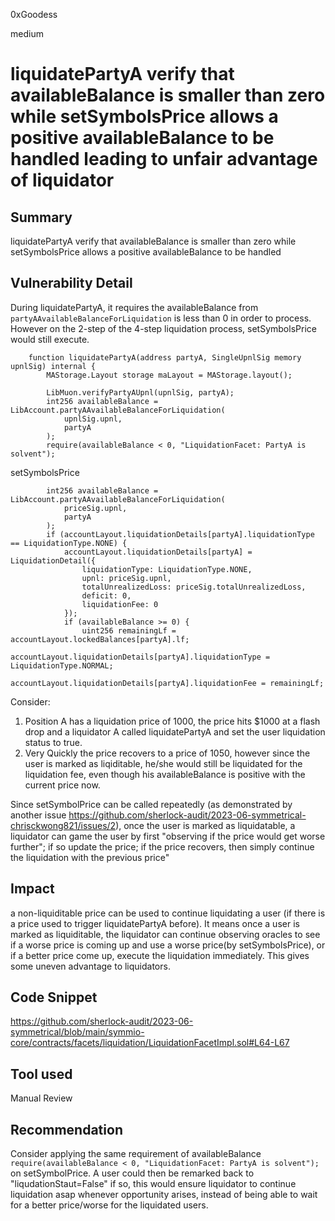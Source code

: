 0xGoodess

medium

# liquidatePartyA verify that availableBalance is smaller than zero while setSymbolsPrice allows a positive availableBalance to be handled leading to unfair advantage of liquidator

## Summary
liquidatePartyA verify that availableBalance is smaller than zero while setSymbolsPrice allows a positive availableBalance to be handled

## Vulnerability Detail
During liquidatePartyA, it requires the availableBalance from `partyAAvailableBalanceForLiquidation` is less than 0 in order to process. However on the 2-step of the 4-step liquidation process, setSymbolsPrice would still execute.

```solidity
    function liquidatePartyA(address partyA, SingleUpnlSig memory upnlSig) internal {
        MAStorage.Layout storage maLayout = MAStorage.layout();

        LibMuon.verifyPartyAUpnl(upnlSig, partyA);
        int256 availableBalance = LibAccount.partyAAvailableBalanceForLiquidation(
            upnlSig.upnl,
            partyA
        );
        require(availableBalance < 0, "LiquidationFacet: PartyA is solvent");
```

setSymbolsPrice
```solidity
        int256 availableBalance = LibAccount.partyAAvailableBalanceForLiquidation(
            priceSig.upnl,
            partyA
        );
        if (accountLayout.liquidationDetails[partyA].liquidationType == LiquidationType.NONE) {
            accountLayout.liquidationDetails[partyA] = LiquidationDetail({
                liquidationType: LiquidationType.NONE,
                upnl: priceSig.upnl,
                totalUnrealizedLoss: priceSig.totalUnrealizedLoss,
                deficit: 0,
                liquidationFee: 0
            });
            if (availableBalance >= 0) {
                uint256 remainingLf = accountLayout.lockedBalances[partyA].lf;
                accountLayout.liquidationDetails[partyA].liquidationType = LiquidationType.NORMAL;
                accountLayout.liquidationDetails[partyA].liquidationFee = remainingLf;
```

Consider: 
1. Position A has a liquidation price of 1000, the price hits $1000 at a flash drop and a liquidator A called liquidatePartyA and set the user liquidation status to true.
2. Very Quickly the price recovers to a price of 1050, however since the user is marked as liqiditable, he/she would still be liquidated for the liquidation fee, even though his availableBalance is positive with the current price now.

Since setSymbolPrice can be called repeatedly (as demonstrated by another issue https://github.com/sherlock-audit/2023-06-symmetrical-chrisckwong821/issues/2), once the user is marked as liquidatable, a liquidator can game the user by first "observing if the price would get worse further"; if so update the price; if the price recovers, then simply continue the liquidation with the previous price"




## Impact
a non-liquiditable price can be used to continue liquidating a user (if there is a price used to trigger liquidatePartyA before). It means once a user is marked as liquiditable, the liquidator can continue observing oracles to see if a worse price is coming up and use a worse price(by setSymbolsPrice), or if a better price come up, execute the liquidation immediately. This gives some uneven advantage to liquidators.

## Code Snippet
https://github.com/sherlock-audit/2023-06-symmetrical/blob/main/symmio-core/contracts/facets/liquidation/LiquidationFacetImpl.sol#L64-L67
## Tool used

Manual Review

## Recommendation
Consider applying the same  requirement of availableBalance `require(availableBalance < 0, "LiquidationFacet: PartyA is solvent");` on setSymbolPrice. A user could then be remarked back to "liqudationStaut=False" if so, this would ensure liquidator to continue liquidation asap whenever opportunity arises, instead of being able to wait for a better price/worse for the liquidated users.